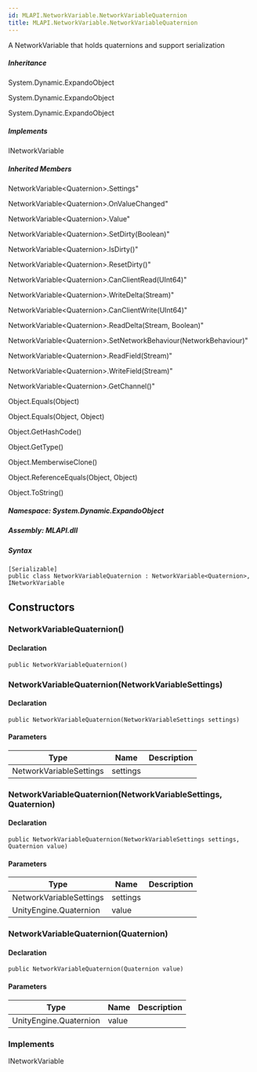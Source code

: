 ```yaml
---  
id: MLAPI.NetworkVariable.NetworkVariableQuaternion  
title: MLAPI.NetworkVariable.NetworkVariableQuaternion  
---
```


<div class="markdown level0 summary">

A NetworkVariable that holds quaternions and support serialization

</div>

<div class="markdown level0 conceptual">

</div>

<div class="inheritance">

##### Inheritance

<div class="level0">

System.Dynamic.ExpandoObject

</div>

<div class="level1">

System.Dynamic.ExpandoObject

</div>

<div class="level2">

System.Dynamic.ExpandoObject

</div>

</div>

<div classs="implements">

##### Implements

<div>

INetworkVariable

</div>

</div>

<div class="inheritedMembers">

##### Inherited Members

<div>

NetworkVariable&lt;Quaternion&gt;.Settings"

</div>

<div>

NetworkVariable&lt;Quaternion&gt;.OnValueChanged"

</div>

<div>

NetworkVariable&lt;Quaternion&gt;.Value"

</div>

<div>

NetworkVariable&lt;Quaternion&gt;.SetDirty(Boolean)"

</div>

<div>

NetworkVariable&lt;Quaternion&gt;.IsDirty()"

</div>

<div>

NetworkVariable&lt;Quaternion&gt;.ResetDirty()"

</div>

<div>

NetworkVariable&lt;Quaternion&gt;.CanClientRead(UInt64)"

</div>

<div>

NetworkVariable&lt;Quaternion&gt;.WriteDelta(Stream)"

</div>

<div>

NetworkVariable&lt;Quaternion&gt;.CanClientWrite(UInt64)"

</div>

<div>

NetworkVariable&lt;Quaternion&gt;.ReadDelta(Stream, Boolean)"

</div>

<div>

NetworkVariable&lt;Quaternion&gt;.SetNetworkBehaviour(NetworkBehaviour)"

</div>

<div>

NetworkVariable&lt;Quaternion&gt;.ReadField(Stream)"

</div>

<div>

NetworkVariable&lt;Quaternion&gt;.WriteField(Stream)"

</div>

<div>

NetworkVariable&lt;Quaternion&gt;.GetChannel()"

</div>

<div>

Object.Equals(Object)

</div>

<div>

Object.Equals(Object, Object)

</div>

<div>

Object.GetHashCode()

</div>

<div>

Object.GetType()

</div>

<div>

Object.MemberwiseClone()

</div>

<div>

Object.ReferenceEquals(Object, Object)

</div>

<div>

Object.ToString()

</div>

</div>

##### **Namespace**: System.Dynamic.ExpandoObject

##### **Assembly**: MLAPI.dll

##### Syntax

    [Serializable]
    public class NetworkVariableQuaternion : NetworkVariable<Quaternion>, INetworkVariable

## Constructors 

### NetworkVariableQuaternion()

<div class="markdown level1 summary">

</div>

<div class="markdown level1 conceptual">

</div>

#### Declaration

    public NetworkVariableQuaternion()

### NetworkVariableQuaternion(NetworkVariableSettings)

<div class="markdown level1 summary">

</div>

<div class="markdown level1 conceptual">

</div>

#### Declaration

    public NetworkVariableQuaternion(NetworkVariableSettings settings)

#### Parameters

| Type                    | Name     | Description |
|-------------------------|----------|-------------|
| NetworkVariableSettings | settings |             |

### NetworkVariableQuaternion(NetworkVariableSettings, Quaternion)

<div class="markdown level1 summary">

</div>

<div class="markdown level1 conceptual">

</div>

#### Declaration

    public NetworkVariableQuaternion(NetworkVariableSettings settings, Quaternion value)

#### Parameters

| Type                    | Name     | Description |
|-------------------------|----------|-------------|
| NetworkVariableSettings | settings |             |
| UnityEngine.Quaternion  | value    |             |

### NetworkVariableQuaternion(Quaternion)

<div class="markdown level1 summary">

</div>

<div class="markdown level1 conceptual">

</div>

#### Declaration

    public NetworkVariableQuaternion(Quaternion value)

#### Parameters

| Type                   | Name  | Description |
|------------------------|-------|-------------|
| UnityEngine.Quaternion | value |             |

### Implements

<div>

INetworkVariable

</div>
